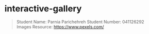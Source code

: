 # interactive-gallery
> Student Name:
> Parnia Parichehreh
> Student Number: 041126292
> Images Resource: https://www.pexels.com/
